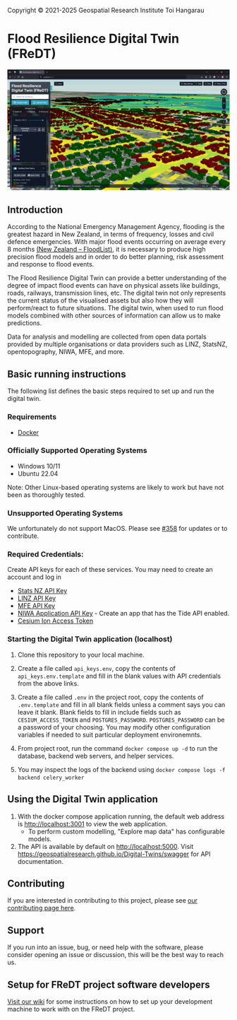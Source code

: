 Copyright © 2021-2025 Geospatial Research Institute Toi Hangarau
# Flood Resilience Digital Twin (FReDT)
![image](paper/Capture2024.PNG)


## Introduction

According to the National Emergency Management Agency, flooding is the greatest hazard in New Zealand, in terms of frequency, losses and civil defence emergencies. 
With major flood events occurring on average every 8 months [(New Zealand – FloodList)](https://floodlist.com/tag/new-zealand),
it is necessary to produce high precision flood models and in order to do better planning, risk assessment and response to flood events.

The Flood Resilience Digital Twin can provide a better understanding of the degree of impact flood events can have on physical assets like buildings, roads, railways, transmission lines, etc.
The digital twin not only represents the current status of the visualised assets but also how they will perform/react to future situations. 
The digital twin, when used to run flood models combined with other sources of information can allow us to make predictions.

Data for analysis and modelling are collected from open data portals provided by multiple organisations or data providers such as LINZ, StatsNZ, opentopography, NIWA, MFE, and more.

<!-- See our [draft paper for Journal of Open Source Software](paper/paper.pdf) for more details. -->

## Basic running instructions
The following list defines the basic steps required to set up and run the digital twin.


### Requirements
* [Docker](https://www.docker.com/)

### Officially Supported Operating Systems
* Windows 10/11
* Ubuntu 22.04

Note: Other Linux-based operating systems are likely to work but have not been as thoroughly tested.

### Unsupported Operating Systems
We unfortunately do not support MacOS. Please see [#358](/../../issues/358) for updates or to contribute.


### Required Credentials:
Create API keys for each of these services. You may need to create an account and log in
* [Stats NZ API Key](https://datafinder.stats.govt.nz/my/api/)
* [LINZ API Key](https://data.linz.govt.nz/my/api/)
* [MFE API Key](https://data.mfe.govt.nz/my/api/)
* [NIWA Application API Key](https://developer.niwa.co.nz/) - Create an app that has the Tide API enabled.
* [Cesium Ion Access Token](https://ion.cesium.com/tokens)


### Starting the Digital Twin application (localhost)
1. Clone this repository to your local machine.

1. Create a file called `api_keys.env`, copy the contents of `api_keys.env.template` and fill in the blank values with API credentials from the above links.
   
1. Create a file called `.env` in the project root, copy the contents of `.env.template` and fill in all blank fields unless a comment says you can leave it blank.
Blank fields to fill in include fields such as `CESIUM_ACCESS_TOKEN` and `POSTGRES_PASSWORD`. `POSTGRES_PASSWORD` can be a password of your choosing. You may modify other configuration variables if needed to suit particular deployment environemnts.
    
1. From project root, run the command `docker compose up -d` to run the database, backend web servers, and helper services.
   
1. You may inspect the logs of the backend using `docker compose logs -f backend celery_worker`


## Using the Digital Twin application
1. With the docker compose  application running, the default web address is <http://localhost:3001> to view the web application.
   * To perform custom modelling, "Explore map data" has configurable models.
1. The API is available by default on <http://localhost:5000>. Visit <https://geospatialresearch.github.io/Digital-Twins/swagger> for API documentation.

## Contributing
If you are interested in contributing to this project, please see [our contributing page here](CONTRIBUTING.md). 

## Support
If you run into an issue, bug, or need help with the software, please consider opening an issue or discussion, this will be the best way to reach us.


## Setup for FReDT project software developers
[Visit our wiki](https://github.com/GeospatialResearch/Digital-Twins/wiki/) for some instructions on how to set up your development machine to work with on the FReDT project.
